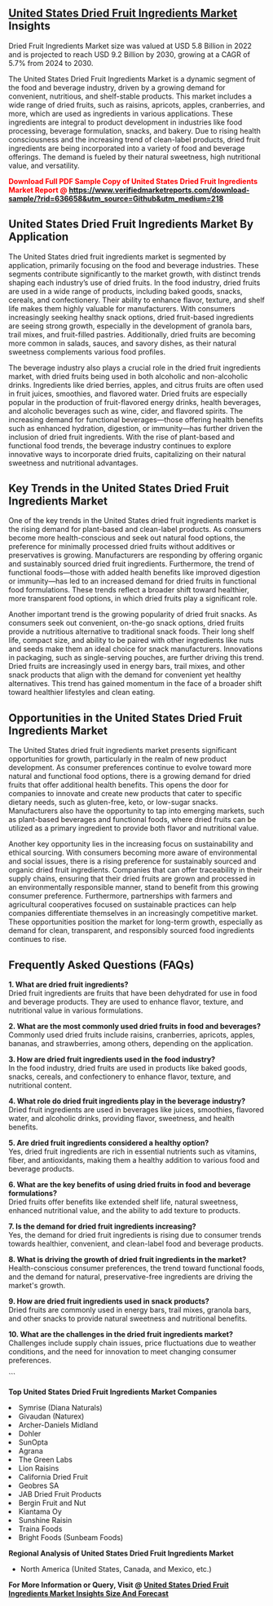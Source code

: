 <h2><a href="https://www.verifiedmarketreports.com/download-sample/?rid=636658&amp;utm_source=Github&amp;utm_medium=218" target="_blank">United States Dried Fruit Ingredients Market</a> Insights</h2><p>Dried Fruit Ingredients Market size was valued at USD 5.8 Billion in 2022 and is projected to reach USD 9.2 Billion by 2030, growing at a CAGR of 5.7% from 2024 to 2030.</p><p> <p>The United States Dried Fruit Ingredients Market is a dynamic segment of the food and beverage industry, driven by a growing demand for convenient, nutritious, and shelf-stable products. This market includes a wide range of dried fruits, such as raisins, apricots, apples, cranberries, and more, which are used as ingredients in various applications. These ingredients are integral to product development in industries like food processing, beverage formulation, snacks, and bakery. Due to rising health consciousness and the increasing trend of clean-label products, dried fruit ingredients are being incorporated into a variety of food and beverage offerings. The demand is fueled by their natural sweetness, high nutritional value, and versatility. <strong><p><span class=""><span style="color: #ff0000;"><strong>Download Full PDF Sample Copy of United States Dried Fruit Ingredients Market Report</strong> @ </span><a href="https://www.verifiedmarketreports.com/download-sample/?rid=636658&amp;utm_source=Github&amp;utm_medium=218" target="_blank">https://www.verifiedmarketreports.com/download-sample/?rid=636658&amp;utm_source=Github&amp;utm_medium=218</a></span></p></strong></p> <h2>United States Dried Fruit Ingredients Market By Application</h2> <p>The United States dried fruit ingredients market is segmented by application, primarily focusing on the food and beverage industries. These segments contribute significantly to the market growth, with distinct trends shaping each industry’s use of dried fruits. In the food industry, dried fruits are used in a wide range of products, including baked goods, snacks, cereals, and confectionery. Their ability to enhance flavor, texture, and shelf life makes them highly valuable for manufacturers. With consumers increasingly seeking healthy snack options, dried fruit-based ingredients are seeing strong growth, especially in the development of granola bars, trail mixes, and fruit-filled pastries. Additionally, dried fruits are becoming more common in salads, sauces, and savory dishes, as their natural sweetness complements various food profiles. <p>The beverage industry also plays a crucial role in the dried fruit ingredients market, with dried fruits being used in both alcoholic and non-alcoholic drinks. Ingredients like dried berries, apples, and citrus fruits are often used in fruit juices, smoothies, and flavored water. Dried fruits are especially popular in the production of fruit-flavored energy drinks, health beverages, and alcoholic beverages such as wine, cider, and flavored spirits. The increasing demand for functional beverages—those offering health benefits such as enhanced hydration, digestion, or immunity—has further driven the inclusion of dried fruit ingredients. With the rise of plant-based and functional food trends, the beverage industry continues to explore innovative ways to incorporate dried fruits, capitalizing on their natural sweetness and nutritional advantages.</p> <h2>Key Trends in the United States Dried Fruit Ingredients Market</h2> <p>One of the key trends in the United States dried fruit ingredients market is the rising demand for plant-based and clean-label products. As consumers become more health-conscious and seek out natural food options, the preference for minimally processed dried fruits without additives or preservatives is growing. Manufacturers are responding by offering organic and sustainably sourced dried fruit ingredients. Furthermore, the trend of functional foods—those with added health benefits like improved digestion or immunity—has led to an increased demand for dried fruits in functional food formulations. These trends reflect a broader shift toward healthier, more transparent food options, in which dried fruits play a significant role.</p> <p>Another important trend is the growing popularity of dried fruit snacks. As consumers seek out convenient, on-the-go snack options, dried fruits provide a nutritious alternative to traditional snack foods. Their long shelf life, compact size, and ability to be paired with other ingredients like nuts and seeds make them an ideal choice for snack manufacturers. Innovations in packaging, such as single-serving pouches, are further driving this trend. Dried fruits are increasingly used in energy bars, trail mixes, and other snack products that align with the demand for convenient yet healthy alternatives. This trend has gained momentum in the face of a broader shift toward healthier lifestyles and clean eating.</p> <h2>Opportunities in the United States Dried Fruit Ingredients Market</h2> <p>The United States dried fruit ingredients market presents significant opportunities for growth, particularly in the realm of new product development. As consumer preferences continue to evolve toward more natural and functional food options, there is a growing demand for dried fruits that offer additional health benefits. This opens the door for companies to innovate and create new products that cater to specific dietary needs, such as gluten-free, keto, or low-sugar snacks. Manufacturers also have the opportunity to tap into emerging markets, such as plant-based beverages and functional foods, where dried fruits can be utilized as a primary ingredient to provide both flavor and nutritional value.</p> <p>Another key opportunity lies in the increasing focus on sustainability and ethical sourcing. With consumers becoming more aware of environmental and social issues, there is a rising preference for sustainably sourced and organic dried fruit ingredients. Companies that can offer traceability in their supply chains, ensuring that their dried fruits are grown and processed in an environmentally responsible manner, stand to benefit from this growing consumer preference. Furthermore, partnerships with farmers and agricultural cooperatives focused on sustainable practices can help companies differentiate themselves in an increasingly competitive market. These opportunities position the market for long-term growth, especially as demand for clean, transparent, and responsibly sourced food ingredients continues to rise.</p> <h2>Frequently Asked Questions (FAQs)</h2> <p><strong>1. What are dried fruit ingredients?</strong><br> Dried fruit ingredients are fruits that have been dehydrated for use in food and beverage products. They are used to enhance flavor, texture, and nutritional value in various formulations.</p> <p><strong>2. What are the most commonly used dried fruits in food and beverages?</strong><br> Commonly used dried fruits include raisins, cranberries, apricots, apples, bananas, and strawberries, among others, depending on the application.</p> <p><strong>3. How are dried fruit ingredients used in the food industry?</strong><br> In the food industry, dried fruits are used in products like baked goods, snacks, cereals, and confectionery to enhance flavor, texture, and nutritional content.</p> <p><strong>4. What role do dried fruit ingredients play in the beverage industry?</strong><br> Dried fruit ingredients are used in beverages like juices, smoothies, flavored water, and alcoholic drinks, providing flavor, sweetness, and health benefits.</p> <p><strong>5. Are dried fruit ingredients considered a healthy option?</strong><br> Yes, dried fruit ingredients are rich in essential nutrients such as vitamins, fiber, and antioxidants, making them a healthy addition to various food and beverage products.</p> <p><strong>6. What are the key benefits of using dried fruits in food and beverage formulations?</strong><br> Dried fruits offer benefits like extended shelf life, natural sweetness, enhanced nutritional value, and the ability to add texture to products.</p> <p><strong>7. Is the demand for dried fruit ingredients increasing?</strong><br> Yes, the demand for dried fruit ingredients is rising due to consumer trends towards healthier, convenient, and clean-label food and beverage products.</p> <p><strong>8. What is driving the growth of dried fruit ingredients in the market?</strong><br> Health-conscious consumer preferences, the trend toward functional foods, and the demand for natural, preservative-free ingredients are driving the market's growth.</p> <p><strong>9. How are dried fruit ingredients used in snack products?</strong><br> Dried fruits are commonly used in energy bars, trail mixes, granola bars, and other snacks to provide natural sweetness and nutritional benefits.</p> <p><strong>10. What are the challenges in the dried fruit ingredients market?</strong><br> Challenges include supply chain issues, price fluctuations due to weather conditions, and the need for innovation to meet changing consumer preferences.</p> ```</p><p><strong>Top United States Dried Fruit Ingredients Market Companies</strong></p><div data-test-id=""><p><li>Symrise (Diana Naturals)</li><li> Givaudan (Naturex)</li><li> Archer-Daniels Midland</li><li> Dohler</li><li> SunOpta</li><li> Agrana</li><li> The Green Labs</li><li> Lion Raisins</li><li> California Dried Fruit</li><li> Geobres SA</li><li> JAB Dried Fruit Products</li><li> Bergin Fruit and Nut</li><li> Kiantama Oy</li><li> Sunshine Raisin</li><li> Traina Foods</li><li> Bright Foods (Sunbeam Foods)</li></p><div><strong>Regional Analysis of&nbsp;United States Dried Fruit Ingredients Market</strong></div><ul><li dir="ltr"><p dir="ltr">North America&nbsp;(United States, Canada, and Mexico, etc.)</p></li></ul><p><strong>For More Information or Query, Visit @&nbsp;</strong><strong><a href="https://www.verifiedmarketreports.com/product/dried-fruit-ingredients-market/?utm_source=Github&amp;utm_medium=218" target="_blank">United States Dried Fruit Ingredients Market Insights Size And Forecast</a></strong></p></div>
